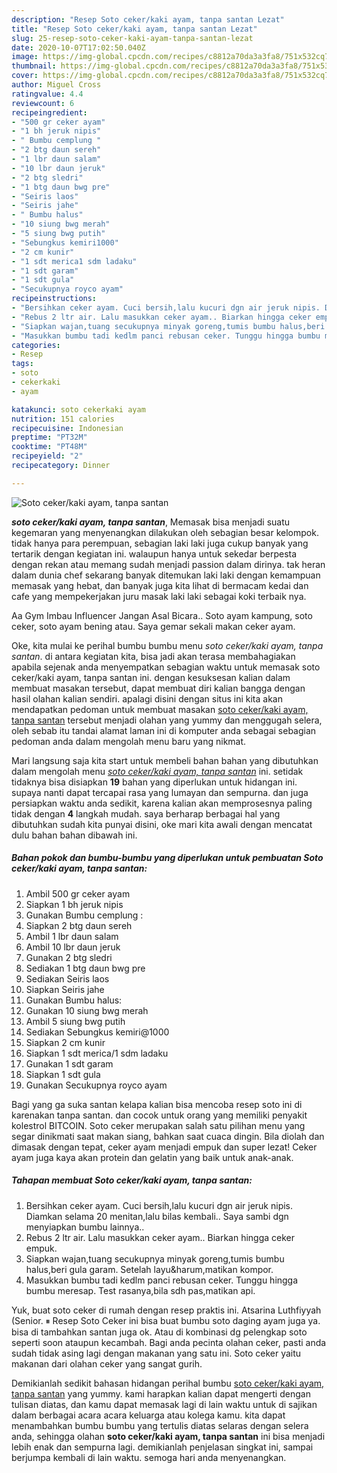 ```yaml
---
description: "Resep Soto ceker/kaki ayam, tanpa santan Lezat"
title: "Resep Soto ceker/kaki ayam, tanpa santan Lezat"
slug: 25-resep-soto-ceker-kaki-ayam-tanpa-santan-lezat
date: 2020-10-07T17:02:50.040Z
image: https://img-global.cpcdn.com/recipes/c8812a70da3a3fa8/751x532cq70/soto-cekerkaki-ayam-tanpa-santan-foto-resep-utama.jpg
thumbnail: https://img-global.cpcdn.com/recipes/c8812a70da3a3fa8/751x532cq70/soto-cekerkaki-ayam-tanpa-santan-foto-resep-utama.jpg
cover: https://img-global.cpcdn.com/recipes/c8812a70da3a3fa8/751x532cq70/soto-cekerkaki-ayam-tanpa-santan-foto-resep-utama.jpg
author: Miguel Cross
ratingvalue: 4.4
reviewcount: 6
recipeingredient:
- "500 gr ceker ayam"
- "1 bh jeruk nipis"
- " Bumbu cemplung "
- "2 btg daun sereh"
- "1 lbr daun salam"
- "10 lbr daun jeruk"
- "2 btg sledri"
- "1 btg daun bwg pre"
- "Seiris laos"
- "Seiris jahe"
- " Bumbu halus"
- "10 siung bwg merah"
- "5 siung bwg putih"
- "Sebungkus kemiri1000"
- "2 cm kunir"
- "1 sdt merica1 sdm ladaku"
- "1 sdt garam"
- "1 sdt gula"
- "Secukupnya royco ayam"
recipeinstructions:
- "Bersihkan ceker ayam. Cuci bersih,lalu kucuri dgn air jeruk nipis. Diamkan selama 20 menitan,lalu bilas kembali.. Saya sambi dgn menyiapkan bumbu lainnya.."
- "Rebus 2 ltr air. Lalu masukkan ceker ayam.. Biarkan hingga ceker empuk."
- "Siapkan wajan,tuang secukupnya minyak goreng,tumis bumbu halus,beri gula garam. Setelah layu&amp;harum,matikan kompor."
- "Masukkan bumbu tadi kedlm panci rebusan ceker. Tunggu hingga bumbu meresap. Test rasanya,bila sdh pas,matikan api."
categories:
- Resep
tags:
- soto
- cekerkaki
- ayam

katakunci: soto cekerkaki ayam 
nutrition: 151 calories
recipecuisine: Indonesian
preptime: "PT32M"
cooktime: "PT48M"
recipeyield: "2"
recipecategory: Dinner

---
```



![Soto ceker/kaki ayam, tanpa santan](https://img-global.cpcdn.com/recipes/c8812a70da3a3fa8/751x532cq70/soto-cekerkaki-ayam-tanpa-santan-foto-resep-utama.jpg)

<b><i>soto ceker/kaki ayam, tanpa santan</i></b>, Memasak bisa menjadi suatu kegemaran yang menyenangkan dilakukan oleh sebagian besar kelompok. tidak hanya para perempuan, sebagian laki laki juga cukup banyak yang tertarik dengan kegiatan ini. walaupun hanya untuk sekedar berpesta dengan rekan atau memang sudah menjadi passion dalam dirinya. tak heran dalam dunia chef sekarang banyak ditemukan laki laki dengan kemampuan memasak yang hebat, dan banyak juga kita lihat di bermacam kedai dan cafe yang mempekerjakan juru masak laki laki sebagai koki terbaik nya.

Aa Gym Imbau Influencer Jangan Asal Bicara.. Soto ayam kampung, soto ceker, soto ayam bening atau. Saya gemar sekali makan ceker ayam.

Oke, kita mulai ke perihal bumbu bumbu menu <i>soto ceker/kaki ayam, tanpa santan</i>. di antara kegiatan kita, bisa jadi akan terasa membahagiakan apabila sejenak anda menyempatkan sebagian waktu untuk memasak soto ceker/kaki ayam, tanpa santan ini. dengan kesuksesan kalian dalam membuat masakan tersebut, dapat membuat diri kalian bangga dengan hasil olahan kalian sendiri. apalagi disini dengan situs ini kita akan mendapatkan pedoman untuk membuat masakan <u>soto ceker/kaki ayam, tanpa santan</u> tersebut menjadi olahan yang yummy dan menggugah selera, oleh sebab itu tandai alamat laman ini di komputer anda sebagai sebagian pedoman anda dalam mengolah menu baru yang nikmat.


Mari langsung saja kita start untuk membeli bahan bahan yang dibutuhkan dalam mengolah menu <u><i>soto ceker/kaki ayam, tanpa santan</i></u> ini. setidak tidaknya bisa disiapkan <b>19</b> bahan yang diperlukan untuk hidangan ini. supaya nanti dapat tercapai rasa yang lumayan dan sempurna. dan juga persiapkan waktu anda sedikit, karena kalian akan memprosesnya paling tidak dengan <b>4</b> langkah mudah. saya berharap berbagai hal yang dibutuhkan sudah kita punyai disini, oke mari kita awali dengan mencatat dulu bahan bahan dibawah ini.

<!--inarticleads1-->

##### Bahan pokok dan bumbu-bumbu yang diperlukan untuk pembuatan Soto ceker/kaki ayam, tanpa santan:

1. Ambil 500 gr ceker ayam
1. Siapkan 1 bh jeruk nipis
1. Gunakan  Bumbu cemplung :
1. Siapkan 2 btg daun sereh
1. Ambil 1 lbr daun salam
1. Ambil 10 lbr daun jeruk
1. Gunakan 2 btg sledri
1. Sediakan 1 btg daun bwg pre
1. Sediakan Seiris laos
1. Siapkan Seiris jahe
1. Gunakan  Bumbu halus:
1. Gunakan 10 siung bwg merah
1. Ambil 5 siung bwg putih
1. Sediakan Sebungkus kemiri@1000
1. Siapkan 2 cm kunir
1. Siapkan 1 sdt merica/1 sdm ladaku
1. Gunakan 1 sdt garam
1. Siapkan 1 sdt gula
1. Gunakan Secukupnya royco ayam


Bagi yang ga suka santan kelapa kalian bisa mencoba resep soto ini di karenakan tanpa santan. dan cocok untuk orang yang memiliki penyakit kolestrol BITCOIN. Soto ceker merupakan salah satu pilihan menu yang segar dinikmati saat makan siang, bahkan saat cuaca dingin. Bila diolah dan dimasak dengan tepat, ceker ayam menjadi empuk dan super lezat! Ceker ayam juga kaya akan protein dan gelatin yang baik untuk anak-anak. 

<!--inarticleads2-->

##### Tahapan membuat Soto ceker/kaki ayam, tanpa santan:

1. Bersihkan ceker ayam. Cuci bersih,lalu kucuri dgn air jeruk nipis. Diamkan selama 20 menitan,lalu bilas kembali.. Saya sambi dgn menyiapkan bumbu lainnya..
1. Rebus 2 ltr air. Lalu masukkan ceker ayam.. Biarkan hingga ceker empuk.
1. Siapkan wajan,tuang secukupnya minyak goreng,tumis bumbu halus,beri gula garam. Setelah layu&amp;harum,matikan kompor.
1. Masukkan bumbu tadi kedlm panci rebusan ceker. Tunggu hingga bumbu meresap. Test rasanya,bila sdh pas,matikan api.


Yuk, buat soto ceker di rumah dengan resep praktis ini. Atsarina Luthfiyyah (Senior. ⏸ Resep Soto Ceker ini bisa buat bumbu soto daging ayam juga ya. bisa di tambahkan santan juga ok. Atau di kombinasi dg pelengkap soto seperti soon ataupun kecambah. Bagi anda pecinta olahan ceker, pasti anda sudah tidak asing lagi dengan makanan yang satu ini. Soto ceker yaitu makanan dari olahan ceker yang sangat gurih. 

Demikianlah sedikit bahasan hidangan perihal bumbu <u>soto ceker/kaki ayam, tanpa santan</u> yang yummy. kami harapkan kalian dapat mengerti dengan tulisan diatas, dan kamu dapat memasak lagi di lain waktu untuk di sajikan dalam berbagai acara acara keluarga atau kolega kamu. kita dapat menambahkan bumbu bumbu yang tertulis diatas selaras dengan selera anda, sehingga olahan <b>soto ceker/kaki ayam, tanpa santan</b> ini bisa menjadi lebih enak dan sempurna lagi. demikianlah penjelasan singkat ini, sampai berjumpa kembali di lain waktu. semoga hari anda menyenangkan.
